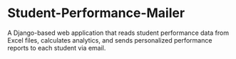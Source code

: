 # Student-Performance-Mailer
A Django-based web application that reads student performance data from Excel files, calculates analytics, and sends personalized performance reports to each student via email.
